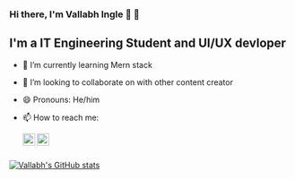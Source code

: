 ### Hi there, I'm Vallabh Ingle 👋 👋

## I'm a IT Engineering Student and UI/UX devloper


- 🌱 I’m currently learning Mern stack 
- 👯 I’m looking to collaborate on with other content creator
- 😄 Pronouns: He/him
- 📫 How to reach me:
 
  [<img align="left" alt="vallabh | LinkedIn" width="22px" src="https://cdn.jsdelivr.net/npm/simple-icons@v3/icons/linkedin.svg" />][linkedin]
  [<img align="left" alt="vallabh | Instagram" width="22px" src="https://cdn.jsdelivr.net/npm/simple-icons@v3/icons/instagram.svg" />][instagram]

  [instagram]: https://www.instagram.com/vallabh_2920/
  [linkedin]: https://www.linkedin.com/in/vallabh-ingle-a9a0b7206/

<br>
<br>

[![Vallabh's GitHub stats](https://github-readme-stats.vercel.app/api?username=vallabh2920)](https://github.com/anuraghazra/github-readme-stats)
